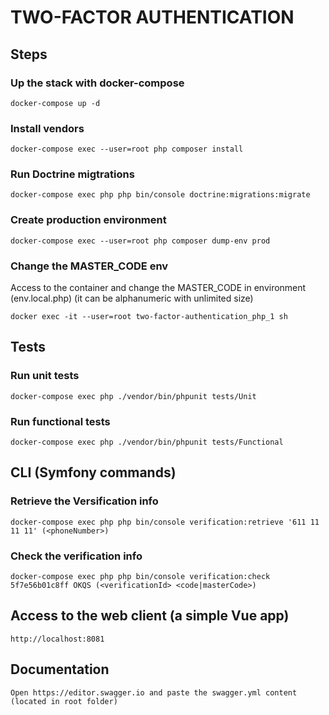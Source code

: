 # TWO-FACTOR AUTHENTICATION

## Steps

### Up the stack with docker-compose
```
docker-compose up -d
```

### Install vendors
```
docker-compose exec --user=root php composer install
```

### Run Doctrine migtrations

```
docker-compose exec php php bin/console doctrine:migrations:migrate
```

### Create production environment

```
docker-compose exec --user=root php composer dump-env prod
```

### Change the MASTER_CODE env

Access to the container and change the MASTER_CODE in environment (env.local.php) (it can be alphanumeric with unlimited size)

```
docker exec -it --user=root two-factor-authentication_php_1 sh
```

## Tests

### Run unit tests

```
docker-compose exec php ./vendor/bin/phpunit tests/Unit
```

### Run functional tests

```
docker-compose exec php ./vendor/bin/phpunit tests/Functional
```
## CLI (Symfony commands)

###  Retrieve the Versification info

```
docker-compose exec php php bin/console verification:retrieve '611 11 11 11' (<phoneNumber>)
```

### Check the verification info

```
docker-compose exec php php bin/console verification:check 5f7e56b01c8ff OKQS (<verificationId> <code|masterCode>)
```

## Access to the web client (a simple Vue app)

```
http://localhost:8081
```

## Documentation

```
Open https://editor.swagger.io and paste the swagger.yml content (located in root folder)
```